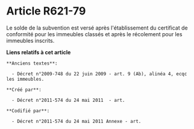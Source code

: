 # Article R621-79

Le solde de la subvention est versé après l'établissement du certificat de conformité pour les immeubles classés et après le
récolement pour les immeubles inscrits.

**Liens relatifs à cet article**

	**Anciens textes**:

	  - Décret n°2009-748 du 22 juin 2009 - art. 9 (Ab), alinéa 4, ecqc les immeubles.

	**Créé par**:

	  - Décret n°2011-574 du 24 mai 2011  - art.

	**Codifié par**:

	  - Décret n°2011-574 du 24 mai 2011 Annexe - art.
